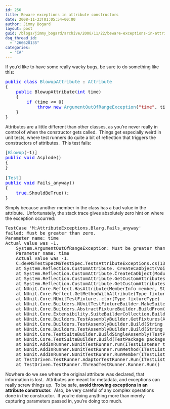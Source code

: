 ```yaml
---
id: 256
title: Beware exceptions in attribute constructors
date: 2008-11-23T01:05:54+00:00
author: Jimmy Bogard
layout: post
guid: /blogs/jimmy_bogard/archive/2008/11/22/beware-exceptions-in-attribute-constructors.aspx
dsq_thread_id:
  - "266628135"
categories:
  - 'C#'
---
```

If you’d like to have some really wacky bugs, be sure to do something like this:

<pre><span style="color: blue">public class </span><span style="color: #2b91af">BlowupAttribute </span>: <span style="color: #2b91af">Attribute
</span>{
    <span style="color: blue">public </span>BlowupAttribute(<span style="color: blue">int </span>time)
    {
        <span style="color: blue">if </span>(time &lt;= 0)
            <span style="color: blue">throw new </span><span style="color: #2b91af">ArgumentOutOfRangeException</span>(<span style="color: #a31515">"time"</span>, time, <span style="color: #a31515">"Must be greater than zero."</span>);
    }
}</pre>

[](http://11011.net/software/vspaste)

Attributes are a little different than other classes, as you’re never really in control of when the constructor gets called.&#160; Things get especially weird in unit tests, where test runners do quite a bit of reflection that triggers the constructors of attributes.&#160; This test fails:

<pre>[<span style="color: #2b91af">Blowup</span>(-1)]
<span style="color: blue">public void </span>Asplode()
{
}

[<span style="color: #2b91af">Test</span>]
<span style="color: blue">public void </span>Fails_anyway()
{
    <span style="color: blue">true</span>.ShouldBeTrue();
}</pre>

[](http://11011.net/software/vspaste)

Simply because another member in the class has a bad value in the attribute.&#160; Unfortunately, the stack trace gives absolutely zero hint on where the exception occurred:

<pre>TestCase 'M:AttributeExceptions.Blarg.Fails_anyway'
failed: Must be greater than zero.
Parameter name: time
Actual value was -1.
    System.ArgumentOutOfRangeException: Must be greater than zero.
    Parameter name: time
    Actual value was -1.
    C:devMSTestSpecMSTestSpec.TestsAttributeExceptions.cs(13,0): at AttributeExceptions.BlowupAttribute..ctor(Int32 time)
    at System.Reflection.CustomAttribute._CreateCaObject(Void* pModule, Void* pCtor, Byte** ppBlob, Byte* pEndBlob, Int32* pcNamedArgs)
    at System.Reflection.CustomAttribute.CreateCaObject(Module module, RuntimeMethodHandle ctor, IntPtr& blob, IntPtr blobEnd, Int32& namedArgs)
    at System.Reflection.CustomAttribute.GetCustomAttributes(Module decoratedModule, Int32 decoratedMetadataToken, Int32 pcaCount, RuntimeType attributeFilterType, Boolean mustBeInheritable, IList derivedAttributes)
    at System.Reflection.CustomAttribute.GetCustomAttributes(RuntimeMethodInfo method, RuntimeType caType, Boolean inherit)
    at NUnit.Core.Reflect.HasAttribute(MemberInfo member, String attrName, Boolean inherit)
    at NUnit.Core.Reflect.GetMethodWithAttribute(Type fixtureType, String attributeName, BindingFlags bindingFlags, Boolean inherit)
    at NUnit.Core.NUnitTestFixture..ctor(Type fixtureType)
    at NUnit.Core.Builders.NUnitTestFixtureBuilder.MakeSuite(Type type)
    at NUnit.Core.Builders.AbstractFixtureBuilder.BuildFrom(Type type)
    at NUnit.Core.Extensibility.SuiteBuilderCollection.BuildFrom(Type type)
    at NUnit.Core.Builders.TestAssemblyBuilder.GetFixtures(Assembly assembly, String ns)
    at NUnit.Core.Builders.TestAssemblyBuilder.Build(String assemblyName, Boolean autoSuites)
    at NUnit.Core.Builders.TestAssemblyBuilder.Build(String assemblyName, String testName, Boolean autoSuites)
    at NUnit.Core.TestSuiteBuilder.BuildSingleAssembly(TestPackage package)
    at NUnit.Core.TestSuiteBuilder.Build(TestPackage package)
    at NUnit.AddInRunner.NUnitTestRunner.run(ITestListener testListener, Assembly assembly, ITestFilter filter)
    at NUnit.AddInRunner.NUnitTestRunner.runMethod(ITestListener testListener, Assembly assembly, MethodInfo method)
    at NUnit.AddInRunner.NUnitTestRunner.RunMember(ITestListener testListener, Assembly assembly, MemberInfo member)
    at TestDriven.TestRunner.AdaptorTestRunner.Run(ITestListener testListener, ITraceListener traceListener, String assemblyPath, String testPath)
    at TestDriven.TestRunner.ThreadTestRunner.Runner.Run()</pre>

[](http://11011.net/software/vspaste)

Nowhere do we see where the original attribute was declared, that information is lost.&#160; Attributes are meant for metadata, and exceptions can really screw things up.&#160; To be safe, **avoid throwing exceptions in an attribute constructor.**&#160; Also, be very careful of any complex operations done in the constructor.&#160; If you’re doing anything more than merely capturing parameters passed in, you’re doing too much.